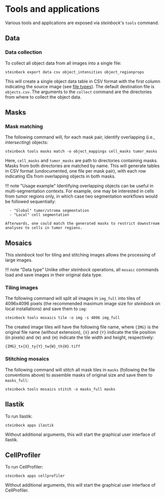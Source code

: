 # Tools and applications

Various tools and applications are exposed via *steinbock*'s `tools` command.

## Data

### Data collection

To collect all object data from all images into a single file:

    steinbock export data csv object_intensities object_regionprops

This will create a single object data table in CSV format with the first column indicating the source image (see [file types](../specs/file-types.md#object-data)). The default destination file is `objects.csv`. The arguments to the `collect` command are the directories from where to collect the object data.

## Masks

### Mask matching

The following command will, for each mask pair, identify overlapping (i.e., *intersecting*) objects:

    steinbock tools masks match -o object_mappings cell_masks tumor_masks

Here, `cell_masks` and `tumor_masks` are path to directories containing masks. Masks from both directories are matched by name. This will generate tables in CSV format (undocumented, one file per mask pair), with each row indicating IDs from overlapping objects in both masks.

!!! note "Usage example"
    Identifying overlapping objects can be useful in multi-segmentation contexts. For example, one may be interested in cells from tumor regions only, in which case two segmentation workflows would be followed sequentially:
    
      - "Global" tumor/stroma segmentation
      - "Local" cell segmentation

    Afterwards, one could match the generated masks to restrict downstream analyses to cells in tumor regions.

## Mosaics

This *steinbock* tool for tiling and stitching images allows the processing of large images.

!!! note "Data type"
    Unlike other *steinbock* operations, all `mosaic` commands load and save images in their original data type.

### Tiling images

The following command will split all images in `img_full` into tiles of 4096x4096 pixels (the recommended maximum image size for *steinbock* on local installations) and save them to `img`:

    steinbock tools mosaics tile -o img -s 4096 img_full

The created image tiles will have the following file name, where `{IMG}` is the original file name (without extension), `{X}` and `{Y}` indicate the tile position (in pixels) and `{W}` and `{H}` indicate the tile width and height, respectively:

    {IMG}_tx{X}_ty{Y}_tw{W}_th{H}.tiff

### Stitching mosaics

The following command will stitch all mask tiles in `masks` (following the file conventions above) to assemble masks of original size and save them to `masks_full`:

    steinbock tools mosaics stitch -o masks_full masks

## Ilastik

To run Ilastik:

    steinbock apps ilastik

Without additional arguments, this will start the graphical user interface of Ilastik.

## CellProfiler

To run CellProfiler:

    steinbock apps cellprofiler

Without additional arguments, this will start the graphical user interface of CellProfiler.